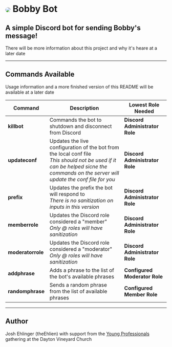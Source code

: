 # <img align="center" style="border-radius: 50%" src="https://cdn.discordapp.com/app-icons/932002259380867084/15654f6b7d0c48ea58d434552c4c6f25.png?size=64"> Bobby Bot</img>
## A simple Discord bot for sending Bobby's message!
There will be more information about this project and why it's heare at a later date
___
## Commands Available
Usage information and a more finished version of this README will be available at a later date

| Command | Description | Lowest Role Needed |
| ------- | ----------- | ------------------ |
| **killbot** | Commands the bot to shutdown and disconnect from Discord | **Discord Administrator Role** |
| **updateconf** | Updates the live configuration of the bot from the local conf file <br> *This should not be used if it can be helped sicne the commands on the server will update the conf file for you* | **Discord Administrator Role** |
| **prefix** | Updates the prefix the bot will respond to <br> *There is no sanitization on inputs in this version* | **Discord Administrator Role** |
| **memberrole** | Updates the Discord role considered a "member" <br> *Only @ roles will have sanitization* | **Discord Administrator Role** |
| **moderatorrole** | Updates the Discord role considered a "moderator" <br> *Only @ roles will have sanitization* | **Discord Administrator Role** |
| **addphrase** | Adds a phrase to the list of the bot's available phrases | **Configured Moderator Role** |
| **randomphrase** | Sends a random phrase from the list of available phrases | **Configured Member Role** |
___
## Author
Josh Ehlinger (theEhlien) with support from the [Young Professionals](https://dvc.life/young-professionals) gathering at the Dayton Vineyard Church
